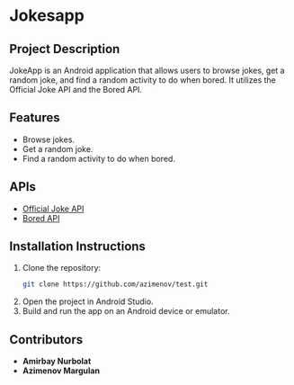 # Jokesapp

## Project Description
JokeApp is an Android application that allows users to browse jokes, get a random joke, and find a random activity to do when bored. It utilizes the Official Joke API and the Bored API.

## Features
- Browse jokes.
- Get a random joke.
- Find a random activity to do when bored.

## APIs
- [Official Joke API](https://official-joke-api.appspot.com/)
- [Bored API](https://www.boredapi.com/)

## Installation Instructions
1. Clone the repository:
    ```bash
    git clone https://github.com/azimenov/test.git
    ```
2. Open the project in Android Studio.
3. Build and run the app on an Android device or emulator.

## Contributors
- **Amirbay Nurbolat**
- **Azimenov Margulan**
